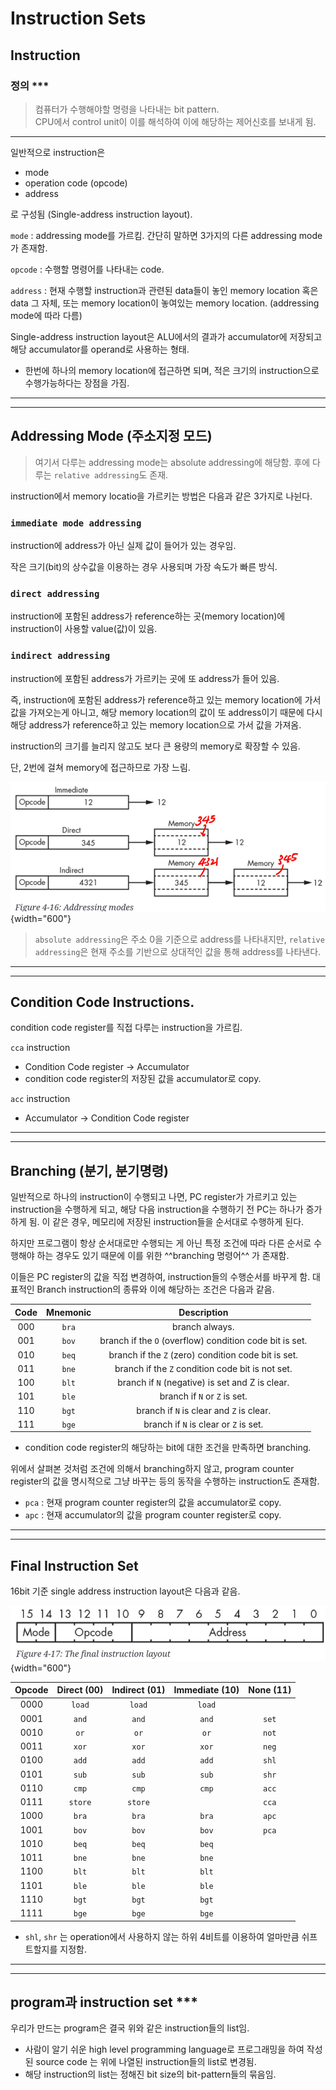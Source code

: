# Instruction Sets

## Instruction

### 정의 ***

> 컴퓨터가 수행해야할 명령을 나타내는 bit pattern.  
> CPU에서 control unit이 이를 해석하여 이에 해당하는 제어신호를 보내게 됨.

---

일반적으로 instruction은

* mode
* operation code (opcode)
* address

로 구성됨 (Single-address instruction layout).

`mode`
: addressing mode를 가르킴. 간단히 말하면 3가지의 다른 addressing mode가 존재함.

`opcode`
: 수행할 명령어를 나타내는 code.

`address`
: 현재 수행할 instruction과 관련된 data들이 놓인 memory location 혹은 data 그 자체, 또는 memory location이 놓여있는 memory location. (addressing mode에 따라 다름)

Single-address instruction layout은 ALU에서의 결과가 accumulator에 저장되고 해당 accumulator를 operand로 사용하는 형태.

* 한번에 하나의 memory location에 접근하면 되며, 적은 크기의 instruction으로 수행가능하다는 장점을 가짐.

---

---

## Addressing Mode (주소지정 모드)

> 여기서 다루는 addressing mode는 absolute addressing에 해당함. 후에 다루는 `relative addressing`도 존재.

instruction에서 memory locatio을 가르키는 방법은 다음과 같은 3가지로 나뉜다.

### `immediate mode addressing`

instruction에 address가 아닌 실제 값이 들어가 있는 경우임.

작은 크기(bit)의 상수값을 이용하는 경우 사용되며 가장 속도가 빠른 방식.

### `direct addressing`

instruction에 포함된 address가 reference하는 곳(memory location)에 instruction이 사용할 value(값)이 있음.

### `indirect addressing`

instruction에 포함된 address가 가르키는 곳에 또 address가 들어 있음.

즉, instruction에 포함된 address가 reference하고 있는 memory location에 가서 값을 가져오는게 아니고, 해당 memory location의 값이 또 address이기 때문에 다시 해당 address가 reference하고 있는 memory location으로 가서 값을 가져옴.

instruction의 크기를 늘리지 않고도 보다 큰 용량의 memory로 확장할 수 있음.

단, 2번에 걸쳐 memory에 접근하므로 가장 느림.

![](./img/addressing_modes.png){width="600"}

> `absolute addressing`은 주소 0을 기준으로 address를 나타내지만, `relative addressing`은 현재 주소를 기반으로 상대적인 값을 통해 address를 나타낸다.

---

---

## Condition Code Instructions.

condition code register를 직접 다루는 instruction을 가르킴.


`cca` instruction

* Condition Code register → Accumulator
* condition code register의 저장된 값을 accumulator로 copy.

`acc` instruction

* Accumulator → Condition Code register

---

---

## Branching (분기, 분기명령)

일반적으로 하나의 instruction이 수행되고 나면, PC register가 가르키고 있는 instruction을 수행하게 되고, 해당 다음 instruction을 수행하기 전 PC는 하나가 증가하게 됨. 이 같은 경우, 메모리에 저장된 instruction들을 순서대로 수행하게 된다.

하지만 프로그램이 항상 순서대로만 수행되는 게 아닌 특정 조건에 따라 다른 순서로 수행해야 하는 경우도 있기 때문에 이를 위한 ^^branching 명령어^^ 가 존재함.

이들은 PC register의 값을 직접 변경하여, instruction들의 수행순서를 바꾸게 함. 대표적인 Branch instruction의 종류와 이에 해당하는 조건은 다음과 같음.

|Code	| Mnemonic	| Description |
|:---:|:---:|:---:|
|000	|`bra`	|branch always.
|001	|`bov`	|branch if the `O` (overflow) condition code bit is set.
|010	|`beq`	|branch if the `Z` (zero) condition code bit is set.
|011	|`bne`	|branch if the `Z` condition code bit is not set.
|100	|`blt`	|branch if `N` (negative) is set and Z is clear.
|101	|`ble`	|branch if `N` or `Z` is set.
|110	|`bgt`	|branch if `N` is clear and `Z` is clear.
|111	|`bge`	|branch if `N` is clear or `Z` is set.

- condition code register의 해당하는 bit에 대한 조건을 만족하면 branching.

위에서 살펴본 것처럼 조건에 의해서 branching하지 않고, program counter register의 값을 명시적으로 그냥 바꾸는 등의 동작을 수행하는 instruction도 존재함.

- `pca` : 현재 program counter register의 값을 accumulator로 copy.
- `apc` : 현재 accumulator의 값을 program counter register로 copy.

---

---

## Final Instruction Set

16bit 기준 single address instruction layout은 다음과 같음.

![](./img/single_address_instruction_layout.png){width="600"}

| Opcode	|Direct (00)	|Indirect (01)	|Immediate (10)	|None (11)|
|:---:|:---:|:---:|:---:|:---:|
| 0000	| `load`	 |`load`  |`load`	| |
| 0001	| `and`	 |`and`   |`and`|	`set`|
| 0010	| `or`	 |`or` 	|`or`	|`not`|
| 0011	| `xor`	 |`xor`	|`xor`|	`neg`|
| 0100	| `add`	 |`add`	|`add`|	`shl`|
| 0101	| `sub`	 |`sub`	|`sub`|	`shr`|
| 0110	| `cmp`	 |`cmp`	|`cmp`|	`acc`|
| 0111	| `store`  |`store` |   |   `cca`|
| 1000	| `bra`	 |`bra`|	`bra`|	`apc`|
| 1001	| `bov`	 |`bov`|	`bov`|	`pca`|
| 1010	| `beq`	 |`beq`|	`beq`| |	
| 1011	| `bne`	 |`bne`|	`bne`| |	
| 1100	| `blt`	 |`blt`|	`blt`| |	
| 1101	| `ble`	 |`ble`|	`ble`| |	
| 1110	| `bgt`	 |`bgt`|	`bgt`| |	
| 1111	| `bge`	 |`bge`|	`bge`| |	

* `shl`, `shr` 는 operation에서 사용하지 않는 하위 4비트를 이용하여 얼마만큼 쉬프트할지를 지정함.

---

---

## program과 instruction set ***

우리가 만드는 program은 결국 위와 같은 instruction들의 list임.

- 사람이 알기 쉬운 high level programming language로 프로그래밍을 하여 작성된 source code 는 위에 나열된 instruction들의 list로 변경됨.
- 해당 instruction의 list는 정해진 bit size의 bit-pattern들의 묶음임.
